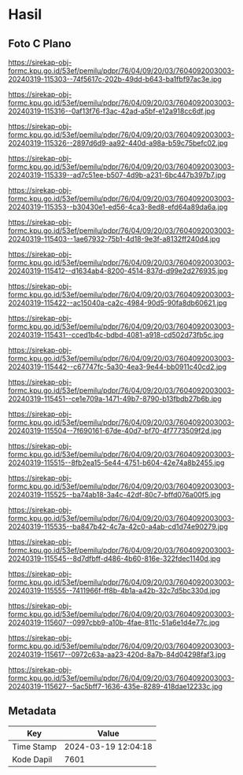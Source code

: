 # Hasil

## Foto C Plano

https://sirekap-obj-formc.kpu.go.id/53ef/pemilu/pdpr/76/04/09/20/03/7604092003003-20240319-115303--74f5617c-202b-49dd-b643-ba1fbf97ac3e.jpg

https://sirekap-obj-formc.kpu.go.id/53ef/pemilu/pdpr/76/04/09/20/03/7604092003003-20240319-115316--0af13f76-f3ac-42ad-a5bf-e12a918cc6df.jpg

https://sirekap-obj-formc.kpu.go.id/53ef/pemilu/pdpr/76/04/09/20/03/7604092003003-20240319-115326--2897d6d9-aa92-440d-a98a-b59c75befc02.jpg

https://sirekap-obj-formc.kpu.go.id/53ef/pemilu/pdpr/76/04/09/20/03/7604092003003-20240319-115339--ad7c51ee-b507-4d9b-a231-6bc447b397b7.jpg

https://sirekap-obj-formc.kpu.go.id/53ef/pemilu/pdpr/76/04/09/20/03/7604092003003-20240319-115353--b30430e1-ed56-4ca3-8ed8-efd64a89da6a.jpg

https://sirekap-obj-formc.kpu.go.id/53ef/pemilu/pdpr/76/04/09/20/03/7604092003003-20240319-115403--1ae67932-75b1-4d18-9e3f-a8132ff240d4.jpg

https://sirekap-obj-formc.kpu.go.id/53ef/pemilu/pdpr/76/04/09/20/03/7604092003003-20240319-115412--d1634ab4-8200-4514-837d-d99e2d276935.jpg

https://sirekap-obj-formc.kpu.go.id/53ef/pemilu/pdpr/76/04/09/20/03/7604092003003-20240319-115422--ac15040a-ca2c-4984-90d5-90fa8db60621.jpg

https://sirekap-obj-formc.kpu.go.id/53ef/pemilu/pdpr/76/04/09/20/03/7604092003003-20240319-115431--cced1b4c-bdbd-4081-a918-cd502d73fb5c.jpg

https://sirekap-obj-formc.kpu.go.id/53ef/pemilu/pdpr/76/04/09/20/03/7604092003003-20240319-115442--c67747fc-5a30-4ea3-9e44-bb0911c40cd2.jpg

https://sirekap-obj-formc.kpu.go.id/53ef/pemilu/pdpr/76/04/09/20/03/7604092003003-20240319-115451--ce1e709a-1471-49b7-8790-b13fbdb27b6b.jpg

https://sirekap-obj-formc.kpu.go.id/53ef/pemilu/pdpr/76/04/09/20/03/7604092003003-20240319-115504--7f690161-67de-40d7-bf70-4f7773509f2d.jpg

https://sirekap-obj-formc.kpu.go.id/53ef/pemilu/pdpr/76/04/09/20/03/7604092003003-20240319-115515--8fb2ea15-5e44-4751-b604-42e74a8b2455.jpg

https://sirekap-obj-formc.kpu.go.id/53ef/pemilu/pdpr/76/04/09/20/03/7604092003003-20240319-115525--ba74ab18-3a4c-42df-80c7-bffd076a00f5.jpg

https://sirekap-obj-formc.kpu.go.id/53ef/pemilu/pdpr/76/04/09/20/03/7604092003003-20240319-115535--ba847b42-4c7a-42c0-a4ab-cd1d74e90279.jpg

https://sirekap-obj-formc.kpu.go.id/53ef/pemilu/pdpr/76/04/09/20/03/7604092003003-20240319-115545--8d7dfbff-d486-4b60-816e-322fdec1140d.jpg

https://sirekap-obj-formc.kpu.go.id/53ef/pemilu/pdpr/76/04/09/20/03/7604092003003-20240319-115555--7411966f-ff8b-4b1a-a42b-32c7d5bc330d.jpg

https://sirekap-obj-formc.kpu.go.id/53ef/pemilu/pdpr/76/04/09/20/03/7604092003003-20240319-115607--0997cbb9-a10b-4fae-811c-51a6e1d4e77c.jpg

https://sirekap-obj-formc.kpu.go.id/53ef/pemilu/pdpr/76/04/09/20/03/7604092003003-20240319-115617--0972c63a-aa23-420d-8a7b-84d04298faf3.jpg

https://sirekap-obj-formc.kpu.go.id/53ef/pemilu/pdpr/76/04/09/20/03/7604092003003-20240319-115627--5ac5bff7-1636-435e-8289-418dae12233c.jpg


## Metadata

| Key        | Value               |
| ---------- | ------------------- |
| Time Stamp | 2024-03-19 12:04:18 |
| Kode Dapil | 7601                |



